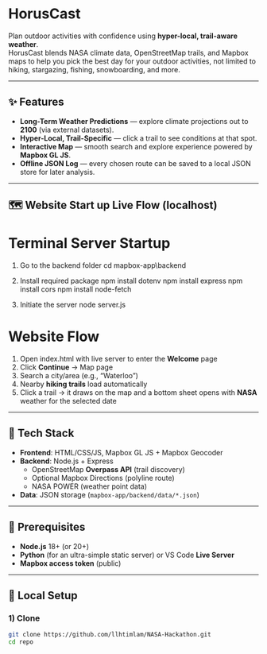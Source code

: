 # HorusCast

Plan outdoor activities with confidence using **hyper-local, trail-aware weather**.  
HorusCast blends NASA climate data, OpenStreetMap trails, and Mapbox maps to help you pick the best day for your outdoor activities, not limited to hiking, stargazing, fishing, snowboarding, and more.

---

## ✨ Features

- **Long-Term Weather Predictions** — explore climate projections out to **2100** (via external datasets).
- **Hyper-Local, Trail-Specific** — click a trail to see conditions at that spot.
- **Interactive Map** — smooth search and explore experience powered by **Mapbox GL JS**.
- **Offline JSON Log** — every chosen route can be saved to a local JSON store for later analysis.

---

## 🗺️ Website Start up Live Flow (localhost)

# Terminal Server Startup
1. Go to the backend folder
cd mapbox-app\backend

2. Install required package
npm install dotenv
npm install express
npm install cors
npm install node-fetch

3. Initiate the server
node server.js

# Website Flow
1. Open index.html with live server to enter the **Welcome** page
2. Click **Continue** → Map page  
3. Search a city/area (e.g., “Waterloo”)  
4. Nearby **hiking trails** load automatically  
5. Click a trail → it draws on the map and a bottom sheet opens with **NASA** weather for the selected date

---

## 🧩 Tech Stack

- **Frontend**: HTML/CSS/JS, Mapbox GL JS + Mapbox Geocoder
- **Backend**: Node.js + Express  
  - OpenStreetMap **Overpass API** (trail discovery)  
  - Optional Mapbox Directions (polyline route)  
  - NASA POWER (weather point data)
- **Data**: JSON storage (`mapbox-app/backend/data/*.json`)

---

## 🔧 Prerequisites

- **Node.js** 18+ (or 20+)  
- **Python** (for an ultra-simple static server) or VS Code **Live Server**  
- **Mapbox access token** (public)

---

## 🚀 Local Setup

### 1) Clone

```bash
git clone https://github.com/llhtimlam/NASA-Hackathon.git
cd repo
